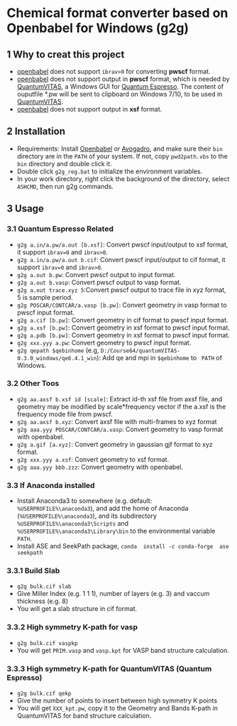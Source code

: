 # Chemical format converter based on Openbabel for Windows (g2g)

## 1 Why to creat this project 
* [openbabel](https://github.com/openbabel/openbabel) does not support `ibrav>0` for converting **pwscf** format. 
* [openbabel](https://github.com/openbabel/openbabel) does not support output in **pwscf** format, which is needed by [QuantumVITAS](https://www.quantumvitas.org/ "QuantumVITAS"), a Windows GUI for [Quantum Espresso](https://www.quantum-espresso.org/ "Quantum Espresso"). The content of ouputfile *.pw will be sent to clipboard on Windows 7/10, to be used in [QuantumVITAS](https://www.quantumvitas.org/ "QuantumVITAS").  
* [openbabel](https://github.com/openbabel/openbabel) does not support output in **xsf** format. 

## 2 Installation
* Requirements: Install [Openbabel](https://github.com/openbabel/openbabel) or [Avogadro](https://github.com/OpenChemistry/avogadrolibs), and make sure their `bin` directory are in the `PATH` of your system. If not, copy `pwd2path.vbs` to the `bin` directory and double click it.
* Double click `g2g_reg.bat` to initialize the environment variables.
* In your work directory, right click the background of the directory, select `ASHCMD`, then run g2g commands. 

## 3 Usage
### 3.1 Quantum Espresso Related 
* `g2g a.in/a.pw/a.out [b.xsf]`: Convert pwscf input/output to xsf format, it support `ibrav=0` and `ibrav>0`.
* `g2g a.in/a.pw/a.out b.cif`: Convert pwscf input/output to cif format, it support `ibrav=0` and `ibrav>0`.
* `g2g a.out b.pw`: Convert pwscf output to input format.
* `g2g a.out b.vasp`: Convert pwscf output to vasp format.
* `g2g a.out trace.xyz 5`:Convert pwscf output to trace file in xyz format, 5 is sample period.
* `g2g POSCAR/CONTCAR/a.vasp [b.pw]`: Convert geometry in vasp format to pwscf input format. 
* `g2g a.cif [b.pw]`: Convert geometry in cif format to pwscf input format.
* `g2g a.xsf [b.pw]`: Convert geometry in xsf format to pwscf input format.
* `g2g a.pdb [b.pw]`: Convert geometry in xsf format to pwscf input format.
* `g2g xxx.yyy a.pw`: Convert geometry to pwscf input format.
* `g2g qepath $qebinhome` (e.g, `D:/Course64/quantumVITAS-0.3.0_windows/qe6.4.1_win`): Add qe and mpi in `$qebinhome` to ` PATH` of Windows.


### 3.2 Other Toos
* `g2g aa.axsf b.xsf id [scale]`: Extract id-th xsf file from axsf file, and geometry may be modified by scale*frequency vector if the a.xsf is the frequency mode file from pwscf.
* `g2g aa.axsf b.xyz`: Convert axsf file with multi-frames to xyz format
* `g2g aaa.yyy POSCAR/CONTCAR/a.vasp`: Convert geometry to vasp format with openbabel.
* `g2g a.gif [a.xyz]`: Convert geometry in gaussian gjf format to xyz format.
* `g2g xxx.yyy a.xsf`: Convert geometry to xsf format.
* `g2g aaa.yyy bbb.zzz`: Convert geometry with openbabel.

### 3.3 If Anaconda installed 
* Install Anaconda3 to somewhere (e.g. default: `%USERPROFILE%\anaconda3`), and add the home of Anaconda (`%USERPROFILE%\anaconda3`), and its subdirectory `%USERPROFILE%\anaconda3\Scripts` and `%USERPROFILE%\anaconda3\Library\bin` to the environmental variable `PATH`. 
* Install ASE and SeekPath package, `conda  install -c conda-forge  ase seekpath`

### 3.3.1  Build Slab
* `g2g bulk.cif slab`
* Give Miller Index (e.g. 1 1 1), number of layers (e.g. 3) and vaccum thickness (e.g. 8)
* You will get a slab structure in cif format. 

### 3.3.2  High symmetry K-path for vasp 
* `g2g bulk.cif vaspkp`
* You will get `PRIM.vasp` and `vasp.kpt` for VASP band structure calculation. 

### 3.3.3  High symmetry K-path for QuantumVITAS (Quantum Espresso)
* `g2g bulk.cif qekp`
* Give the number of points to insert between high symmetry K points
* You will get `XXX_kpt.pw`, copy it to the Geometry and Bands K-path in QuantumVITAS for band structure calculation.

